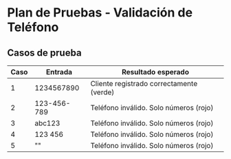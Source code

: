 # Plan de Pruebas - Validación de Teléfono

## Casos de prueba

| Caso | Entrada     | Resultado esperado                       |
|------|-------------|------------------------------------------|
| 1    | 1234567890  | Cliente registrado correctamente (verde) |
| 2    | 123-456-789 | Teléfono inválido. Solo números (rojo)   |
| 3    | abc123      | Teléfono inválido. Solo números (rojo)   |
| 4    | 123 456     | Teléfono inválido. Solo números (rojo)   |
| 5    | ""          | Teléfono inválido. Solo números (rojo)   |